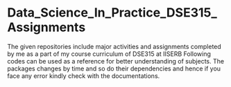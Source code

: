 # Data_Science_In_Practice_DSE315_Assignments
The given repositories include major activities and assignments completed by me as a part of my course curriculum of DSE315 at IISERB
Following codes can be used as a reference for better understanding of subjects.
The packages changes by time and so do their dependencies and hence if you face any error kindly check with the documentations.
